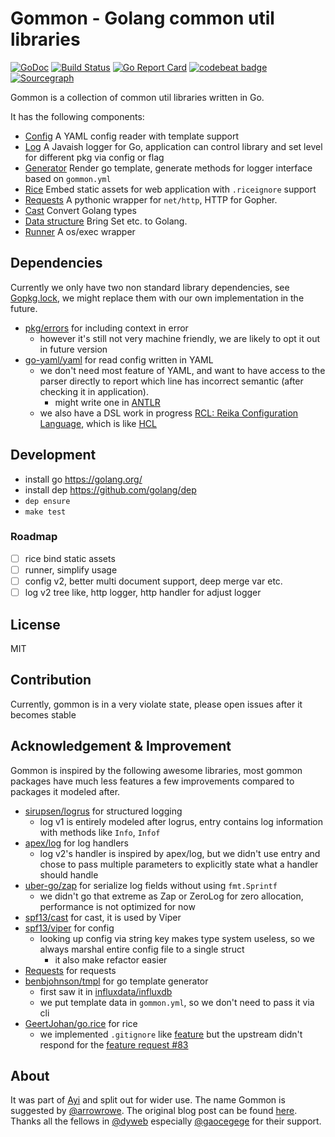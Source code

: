 # Gommon - Golang common util libraries

[![GoDoc](https://godoc.org/github.com/dyweb/gommon?status.svg)](https://godoc.org/github.com/dyweb/gommon)
[![Build Status](https://travis-ci.org/dyweb/gommon.svg?branch=master)](https://travis-ci.org/dyweb/gommon)
[![Go Report Card](https://goreportcard.com/badge/github.com/dyweb/gommon)](https://goreportcard.com/report/github.com/dyweb/gommon)
[![codebeat badge](https://codebeat.co/badges/8d42a846-f1dc-4a6b-8bd9-5862726ed35d)](https://codebeat.co/projects/github-com-dyweb-gommon-master)
[![Sourcegraph](https://sourcegraph.com/github.com/dyweb/gommon/-/badge.svg)](https://sourcegraph.com/github.com/dyweb/gommon?badge)

Gommon is a collection of common util libraries written in Go.

It has the following components:

- [Config](config) A YAML config reader with template support
- [Log](log) A Javaish logger for Go, application can control library and set level for different pkg via config or flag
- [Generator](generator) Render go template, generate methods for logger interface based on `gommon.yml`
- [Rice](rice) Embed static assets for web application with `.riceignore` support
- [Requests](requests) A pythonic wrapper for `net/http`, HTTP for Gopher.
- [Cast](cast) Convert Golang types
- [Data structure](structure) Bring Set etc. to Golang.
- [Runner](runner) A os/exec wrapper

<!--- web server - resource binding (replace go.rice)-->

## Dependencies

Currently we only have two non standard library dependencies, see [Gopkg.lock](Gopkg.lock), 
we might replace them with our own implementation in the future.

- [pkg/errors](https://github.com/pkg/errors) for including context in error
  - however it's still not very machine friendly, we are likely to opt it out in future version
- [go-yaml/yaml](https://github.com/go-yaml/yaml) for read config written in YAML
  - we don't need most feature of YAML, and want to have access to the parser directly to report which line has incorrect semantic (after checking it in application).
    - might write one in [ANTLR](https://github.com/antlr/antlr4)
  - we also have a DSL work in progress [RCL: Reika Configuration Language](https://github.com/at15/reika/issues/49), which is like [HCL](https://github.com/hashicorp/hcl2)

<!-- no, we are using the standard flag package ... -->
<!-- For command line util, we are using [spf13/cobra](https://github.com/spf13/cobra), it is more flexible than [ufrave/cli](https://github.com/urfave/cli) -->

## Development

- install go https://golang.org/
- install dep https://github.com/golang/dep
- `dep ensure`
- `make test`

### Roadmap

- [ ] rice bind static assets
- [ ] runner, simplify usage
- [ ] config v2, better multi document support, deep merge var etc.
- [ ] log v2 tree like, http logger, http handler for adjust logger

## License

MIT

## Contribution

Currently, gommon is in a very violate state, please open issues after it becomes stable 

## Acknowledgement & Improvement

Gommon is inspired by the following awesome libraries, most gommon packages have much less features a few improvements 
compared to packages it modeled after.

- [sirupsen/logrus](https://github.com/sirupsen/logrus) for structured logging 
  - log v1 is entirely modeled after logrus, entry contains log information with methods like `Info`, `Infof`
- [apex/log](https://github.com/apex/log) for log handlers
  - log v2's handler is inspired by apex/log, but we didn't use entry and chose to pass multiple parameters to explicitly state what a handler should handle
- [uber-go/zap](https://github.com/uber-go/zap) for serialize log fields without using `fmt.Sprintf`
  - we didn't go that extreme as Zap or ZeroLog for zero allocation, performance is not optimized for now
- [spf13/cast](https://github.com/spf13/cast) for cast, it is used by Viper
- [spf13/viper](https://github.com/spf13/viper/) for config
  - looking up config via string key makes type system useless, so we always marshal entire config file to a single struct
    - it also make refactor easier
- [Requests](http://docs.python-requests.org/en/master/) for requests
- [benbjohnson/tmpl](https://github.com/benbjohnson/tmpl) for go template generator
  - first saw it in [influxdata/influxdb](https://github.com/influxdata/influxdb/blob/master/tsdb/engine/tsm1/encoding.gen.go.tmpl)
  - we put template data in `gommon.yml`, so we don't need to pass it via cli
- [GeertJohan/go.rice](https://github.com/GeertJohan/go.rice) for rice
  - we implemented `.gitignore` like [feature](https://github.com/at15/go.rice/issues/1) but the upstream didn't respond for the [feature request #83](https://github.com/GeertJohan/go.rice/issues/83)

## About

It was part of [Ayi](https://github.com/dyweb/Ayi) and split out for wider use.
The name Gommon is suggested by [@arrowrowe](https://github.com/arrowrowe).
The original blog post can be found [here](http://blog.dongyueweb.com/ayi.html).
Thanks all the fellows in [@dyweb](https://github.com/dyweb) especially [@gaocegege](https://github.com/gaocegege) for their support.
